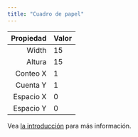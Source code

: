 ```yaml
---
title: "Cuadro de papel"
---
```


| Propiedad | Valor |
| ---------:|:----- |
|     Width | 15    |
|    Altura | 15    |
|  Conteo X | 1     |
|  Cuenta Y | 1     |
| Espacio X | 0     |
| Espacio Y | 0     |

Vea [la introducción](intro) para más información.
